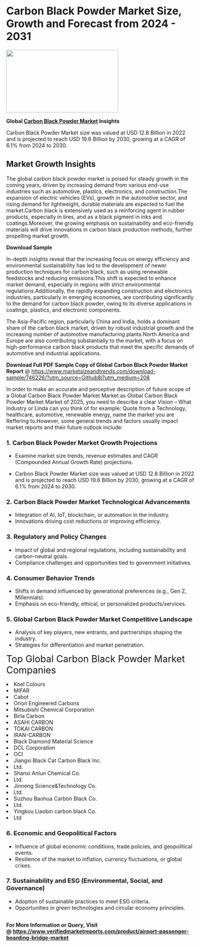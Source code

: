 <H1>Carbon Black Powder Market Size, Growth and Forecast from 2024 - 2031</H1><img class="aligncenter size-medium wp-image-584254" src="https://thirdeyenews.in/wp-content/uploads/2024/09/Global-Market-Research-300x168.jpeg" alt="" width="300" height="168" /><p><strong>Global&nbsp;<a href="https://www.marketsizeandtrends.com/download-sample/746226/?utm_source=Github8j?utm_medium=208">Carbon Black Powder Market</a> Insights</strong></p><p>Carbon Black Powder Market size was valued at USD 12.8 Billion in 2022 and is projected to reach USD 19.6 Billion by 2030, growing at a CAGR of 6.1% from 2024 to 2030.</p><p><h2>Market Growth Insights</h2> <p>The global carbon black powder market is poised for steady growth in the coming years, driven by increasing demand from various end-use industries such as automotive, plastics, electronics, and construction.The expansion of electric vehicles (EVs), growth in the automotive sector, and rising demand for lightweight, durable materials are expected to fuel the market.Carbon black is extensively used as a reinforcing agent in rubber products, especially in tires, and as a black pigment in inks and coatings.Moreover, the growing emphasis on sustainability and eco-friendly materials will drive innovations in carbon black production methods, further propelling market growth.</p> <p><strong>Download Sample</strong></p> <p>In-depth insights reveal that the increasing focus on energy efficiency and environmental sustainability has led to the development of newer production techniques for carbon black, such as using renewable feedstocks and reducing emissions.This shift is expected to enhance market demand, especially in regions with strict environmental regulations.Additionally, the rapidly expanding construction and electronics industries, particularly in emerging economies, are contributing significantly to the demand for carbon black powder, owing to its diverse applications in coatings, plastics, and electronic components.</p> <p>The Asia-Pacific region, particularly China and India, holds a dominant share of the carbon black market, driven by robust industrial growth and the increasing number of automotive manufacturing plants.North America and Europe are also contributing substantially to the market, with a focus on high-performance carbon black products that meet the specific demands of automotive and industrial applications.</p> <p><span class=""><strong>Download Full PDF Sample Copy of Global Carbon Black Powder Market Report</strong> @ <a href="https://www.marketsizeandtrends.com/download-sample/746226/?utm_source=Github8j?utm_medium=208" target="_blank">https://www.marketsizeandtrends.com/download-sample/746226/?utm_source=Github8j?utm_medium=208</a></span></p><p>In order to make an accurate and perceptive description of future scope of a Global&nbsp;Carbon Black Powder Market Market as Global&nbsp;Carbon Black Powder Market Market of 2025, you need to describe a clear Vision &ndash; What Industry or Linda can you think of for example: Quote from a Technology, healthcare, automotive, renewable energy, name the market you are Reffering to.However, some general trends and factors usually impact market reports and their future outlook include:</p><h3>1.&nbsp;<strong>Carbon Black Powder Market Growth Projections</strong></h3><ul><li>Examine market size trends, revenue estimates and CAGR (Compounded Annual Growth Rate) projections.</li><li><p>Carbon Black Powder Market size was valued at USD 12.8 Billion in 2022 and is projected to reach USD 19.6 Billion by 2030, growing at a CAGR of 6.1% from 2024 to 2030.</p></li></ul><h3>2.&nbsp;<strong>Carbon Black Powder Market Technological Advancements</strong></h3><ul><li>Integration of AI, IoT, blockchain, or automation in the industry.</li><li>Innovations driving cost reductions or improving efficiency.</li></ul><h3>3.&nbsp;<strong>Regulatory and Policy Changes</strong></h3><ul><li>Impact of global and regional regulations, including sustainability and carbon-neutral goals.</li><li>Compliance challenges and opportunities tied to government initiatives.</li></ul><h3>4.&nbsp;<strong>Consumer Behavior Trends</strong></h3><ul><li>Shifts in demand influenced by generational preferences (e.g., Gen Z, Millennials).</li><li>Emphasis on eco-friendly, ethical, or personalized products/services.</li></ul><h3>5.&nbsp;<strong>Global Carbon Black Powder Market Competitive Landscape</strong></h3><ul><li>Analysis of key players, new entrants, and partnerships shaping the industry.</li><li>Strategies for differentiation and market penetration.</li></ul><p data-pm-slice="1 1 []"><span style="color: inherit; font-family: inherit; font-size: 25px;">Top Global Carbon Black Powder Market Companies</span></p><div class="" data-test-id=""><p><li>Koel Colours</li><li> MIFAR</li><li> Cabot</li><li> Orion Engineered Carbons</li><li> Mitsubishi Chemical Corporation</li><li> Birla Carbon</li><li> ASAHI CARBON</li><li> TOKAI CARBON</li><li> IRAN-CARBON</li><li> Black Diamond Material Science</li><li> DCL Corporation</li><li> OCI</li><li> Jiangxi Black Cat Carbon Black Inc.</li><li>Ltd.</li><li> Shanxi Anlun Chemical Co.</li><li> Ltd.</li><li> Jinneng Science&Technology Co.</li><li>Ltd.</li><li> Suzhou Baohua Carbon Black Co.</li><li>Ltd.</li><li> Yingkou Liaobin carbon black Co.</li><li>Ltd</li></p></div><h3>6.&nbsp;<strong>Economic and Geopolitical Factors</strong></h3><ul><li>Influence of global economic conditions, trade policies, and geopolitical events.</li><li>Resilience of the market to inflation, currency fluctuations, or global crises.</li></ul><h3>7.&nbsp;<strong>Sustainability and ESG (Environmental, Social, and Governance)</strong></h3><ul><li>Adoption of sustainable practices to meet ESG criteria.</li><li>Opportunities in green technologies and circular economy principles.</li></ul><h2><strong style="font-size: 14px;">For More Information or Query, Visit @&nbsp;</strong><a style="background-color: #ffffff; font-size: 14px;" href="https://www.marketsizeandtrends.com/report/carbon-black-powder-market/" target="_blank">https://www.verifiedmarketreports.com/product/airport-passenger-boarding-bridge-market</a></h2>